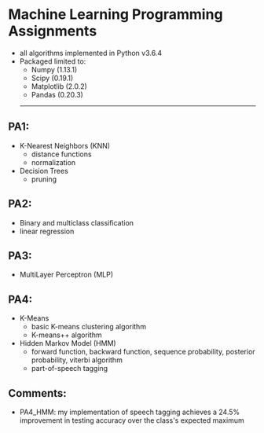 # Machine Learning Programming Assignments
- all algorithms implemented in Python v3.6.4
- Packaged limited to:
  - Numpy (1.13.1)
  - Scipy (0.19.1)
  - Matplotlib (2.0.2)
  - Pandas (0.20.3)
  ----------------------------------------
## PA1:
  - K-Nearest Neighbors (KNN)
    - distance functions
    - normalization
  - Decision Trees
    - pruning
## PA2:
  - Binary and multiclass classification
  - linear regression
## PA3:
  - MultiLayer Perceptron (MLP)
## PA4:
  - K-Means 
    - basic K-means clustering algorithm
    - K-means++ algorithm
  - Hidden Markov Model (HMM)
    - forward function, backward function, sequence probability, posterior probability, viterbi algorithm
    - part-of-speech tagging
## Comments:
  - PA4_HMM: my implementation of speech tagging achieves a 24.5% improvement in testing accuracy over the class's expected maximum
